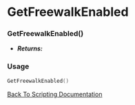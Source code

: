 # GetFreewalkEnabled

### GetFreewalkEnabled()
- ***Returns:*** 

### Usage

```Lua
GetFreewalkEnabled()
```


[Back To Scripting Documentation](../README.md)
